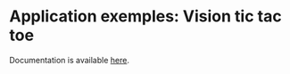 # Application exemples: Vision tic tac toe

Documentation is available [here](https://www.docs.niryo.com/applications/ned/examples/vision_tic_tac_toe).